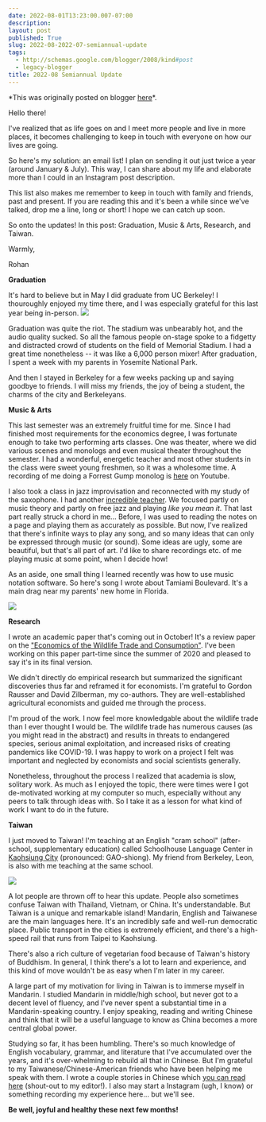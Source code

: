```yaml
---
date: 2022-08-01T13:23:00.007-07:00
description: 
layout: post
published: True
slug: 2022-08-2022-07-semiannual-update
tags:
  - http://schemas.google.com/blogger/2008/kind#post
  - legacy-blogger
title: 2022-08 Semiannual Update
---
```


\*This was originally posted on blogger [here](https://www.rohanprasad.org/2022/08/2022-07-semiannual-update.html)\*.

Hello there!

I've realized that as life goes on and I meet more people and live in more places, it becomes challenging to keep in touch with everyone on how our lives are going.

So here's my solution: an email list! I plan on sending it out just twice a year (around January & July). This way, I can share about my life and elaborate more than I could in an Instagram post description.

This list also makes me remember to keep in touch with family and friends, past and present. If you are reading this and it's been a while since we've talked, drop me a line, long or short! I hope we can catch up soon.  


So onto the updates! In this post: Graduation, Music & Arts, Research, and Taiwan.

Warmly,  


Rohan

**Graduation**

It's hard to believe but in May I did graduate from UC Berkeley! I thouroughly enjoyed my time there, and I was especially grateful for this last year being in-person. [![](https://blogger.googleusercontent.com/img/b/R29vZ2xl/AVvXsEiVFOH180wCi-3-Z131GxUXohUqG4dI40KoxUa60vf1xfOEPOldJO4vXQPxibs9Lj1mgvcuKKVfziiWVwJhGhnrrKqDNtAP1ugBzwgGSucosWr6lfFol-XITUgvAnSoVzGrMu8YhwGOlGgkv4PqvN9fbFActuWrnHeggW2yorL4NK9ZlYH908i5-szm/w150-h200/WhatsApp%20Image%202022-05-15%20at%208.02.20%20PM.jpeg)](https://blogger.googleusercontent.com/img/b/R29vZ2xl/AVvXsEiVFOH180wCi-3-Z131GxUXohUqG4dI40KoxUa60vf1xfOEPOldJO4vXQPxibs9Lj1mgvcuKKVfziiWVwJhGhnrrKqDNtAP1ugBzwgGSucosWr6lfFol-XITUgvAnSoVzGrMu8YhwGOlGgkv4PqvN9fbFActuWrnHeggW2yorL4NK9ZlYH908i5-szm/s1024/WhatsApp%20Image%202022-05-15%20at%208.02.20%20PM.jpeg)  


Graduation was quite the riot. The stadium was unbearably hot, and the audio quality sucked. So all the famous people on-stage spoke to a fidgetty and distracted crowd of students on the field of Memorial Stadium. I had a great time nonetheless -- it was like a 6,000 person mixer! After graduation, I spent a week with my parents in Yosemite National Park.

And then I stayed in Berkeley for a few weeks packing up and saying goodbye to friends. I will miss my friends, the joy of being a student, the charms of the city and Berkeleyans.

**Music & Arts**

This last semester was an extremely fruitful time for me. Since I had finished most requirements for the economics degree, I was fortunate enough to take two performing arts classes. One was theater, where we did various scenes and monologs and even musical theater throughout the semester. I had a wonderful, energetic teacher and most other students in the class were sweet young freshmen, so it was a wholesome time. A recording of me doing a Forrest Gump monolog is [here](https://www.youtube.com/watch?v=fvw-8N6sMrI&ab_channel=rohantohab) on Youtube.  


I also took a class in jazz improvisation and reconnected with my study of the saxophone. I had another [incredible teacher](https://www.rohanprasad.org/2022/04/office-hours-with-ben-goldberg.html). We focused partly on music theory and partly on free jazz and playing *like you mean it*. That last part really struck a chord in me... Before, I was used to reading the notes on a page and playing them as accurately as possible. But now, I've realized that there's infinite ways to play any song, and so many ideas that can only be expressed through music (or sound). Some ideas are ugly, some are beautiful, but that's all part of art. I'd like to share recordings etc. of me playing music at some point, when I decide how!  


As an aside, one small thing I learned recently was how to use music notation software. So here's song I wrote about Tamiami Boulevard. It's a main drag near my parents' new home in Florida.

[![](https://blogger.googleusercontent.com/img/b/R29vZ2xl/AVvXsEholbtvytw_DgOOmgefCDnfVF5jthxnkYxPbOqDLDGtomLttBBT5sixVvd4cV2dqSZlCZb8ub9Ai1v_ApYADjefbTx-yQpRKL8P9lQuB2vU34u5HYsZTqrPY5oUtQnFTqqg7mlhlSMIu1k6ilDpG5eTBf5SVCGLNnSOyXhrI9XtnZTsMebCMY-pmRTm/w548-h187/down%20tamiami.png)](https://blogger.googleusercontent.com/img/b/R29vZ2xl/AVvXsEholbtvytw_DgOOmgefCDnfVF5jthxnkYxPbOqDLDGtomLttBBT5sixVvd4cV2dqSZlCZb8ub9Ai1v_ApYADjefbTx-yQpRKL8P9lQuB2vU34u5HYsZTqrPY5oUtQnFTqqg7mlhlSMIu1k6ilDpG5eTBf5SVCGLNnSOyXhrI9XtnZTsMebCMY-pmRTm/s1225/down%20tamiami.png)

**Research**

I wrote an academic paper that's coming out in October! It's a review paper on the ["Economics of the Wildlife Trade and Consumption"](https://www.annualreviews.org/doi/abs/10.1146/annurev-resource-111920-010503). I've been working on this paper part-time since the summer of 2020 and pleased to say it's in its final version.  


We didn't directly do empirical research but summarized the significant discoveries thus far and reframed it for economists. I'm grateful to Gordon Rausser and David Zilberman, my co-authors. They are well-established agricultural economists and guided me through the process.  


I'm proud of the work. I now feel more knowledgable about the wildlife trade than I ever thought I would be. The wildlife trade has numerous causes (as you might read in the abstract) and results in threats to endangered species, serious animal exploitation, and increased risks of creating pandemics like COVID-19. I was happy to work on a project I felt was important and neglected by economists and social scientists generally.  


Nonetheless, throughout the process I realized that academia is slow, solitary work. As much as I enjoyed the topic, there were times were I got de-motivated working at my computer so much, especially without any peers to talk through ideas with. So I take it as a lesson for what kind of work I want to do in the future.  


**Taiwan**

I just moved to Taiwan! I'm teaching at an English "cram school" (after-school, supplementary education) called Schoolhouse Language Center in [Kaohsiung City](https://en.wikipedia.org/wiki/Kaohsiung) (pronounced: GAO-shiong). My friend from Berkeley, Leon, is also with me teaching at the same school.

[![](https://blogger.googleusercontent.com/img/b/R29vZ2xl/AVvXsEihmHkcuYoUaahf4rUEVnzY5xApa9afq_rackfk85mZ3cC87BeZiJd5y2SkUizMB4i1CwTve85uHpU9EsHcFvw76cx4Gs3uwnX8LHcrGSqdmz6M-dJRK7WQqy9uD7jolDVQfFfofBKZOyE4_M9AOoHO4ilangCYJCltNb5zNw3ExlfO6gbtXzqaI2O5/w205-h154/WhatsApp%20Image%202022-07-30%20at%209.22.52%20AM.jpeg)](https://blogger.googleusercontent.com/img/b/R29vZ2xl/AVvXsEihmHkcuYoUaahf4rUEVnzY5xApa9afq_rackfk85mZ3cC87BeZiJd5y2SkUizMB4i1CwTve85uHpU9EsHcFvw76cx4Gs3uwnX8LHcrGSqdmz6M-dJRK7WQqy9uD7jolDVQfFfofBKZOyE4_M9AOoHO4ilangCYJCltNb5zNw3ExlfO6gbtXzqaI2O5/s2000/WhatsApp%20Image%202022-07-30%20at%209.22.52%20AM.jpeg)

A lot people are thrown off to hear this update. People also sometimes confuse Taiwan with Thailand, Vietnam, or China. It's understandable. But Taiwan is a unique and remarkable island! Mandarin, English and Taiwanese are the main languages here. It's an incredibly safe and well-run democratic place. Public transport in the cities is extremely efficient, and there's a high-speed rail that runs from Taipei to Kaohsiung.  


There's also a rich culture of vegetarian food because of Taiwan's history of Buddhism. In general, I think there's a lot to learn and experience, and this kind of move wouldn't be as easy when I'm later in my career.

A large part of my motivation for living in Taiwan is to immerse myself in Mandarin. I studied Mandarin in middle/high school, but never got to a decent level of fluency, and I've never spent a substantial time in a Mandarin-speaking country. I enjoy speaking, reading and writing Chinese and think that it will be a useful language to know as China becomes a more central global power.

Studying so far, it has been humbling. There's so much knowledge of English vocabulary, grammar, and literature that I've accumulated over the years, and it's over-whelming to rebuild all that in Chinese. But I'm grateful to my Taiwanese/Chinese-American friends who have been helping me speak with them. I wrote a couple stories in Chinese which [you can read here](https://www.rohanprasad.org/2022/08/diary-practice.html) (shout-out to my editor!). I also may start a Instagram (ugh, I know) or something recording my experience here... but we'll see.

**Be well, joyful and healthy these next few months!**  


